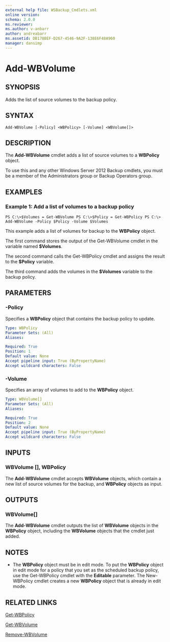 ```yaml
---
external help file: WSBackup_Cmdlets.xml
online version: 
schema: 2.0.0
ms.reviewer:
ms.author: v-anbarr
author: andreabarr
ms.assetid: DB178BEF-D267-4546-9A2F-138E6F48A960
manager: dansimp
---
```


# Add-WBVolume

## SYNOPSIS
Adds the list of source volumes to the backup policy.

## SYNTAX

```
Add-WBVolume [-Policy] <WBPolicy> [-Volume] <WBVolume[]>
```

## DESCRIPTION
The **Add-WBVolume** cmdlet adds a list of source volumes to a **WBPolicy** object.

To use this and any other Windows Server 2012 Backup cmdlets, you must be a member of the Administrators group or Backup Operators group.

## EXAMPLES

### Example 1: Add a list of volumes to a backup policy
```
PS C:\>$Volumes = Get-WBVolume PS C:\>$Policy = Get-WBPolicy PS C:\> Add-WBVolume -Policy $Policy -Volume $Volumes
```

This example adds a list of volumes for backup to the **WBPolicy** object.

The first command stores the output of the Get-WBVolume cmdlet in the variable named **$Volumes**.

The second command calls the Get-WBPolicy cmdlet and assigns the result to the **$Policy** variable.

The third command adds the volumes in the **$Volumes** variable to the backup policy.

## PARAMETERS

### -Policy
Specifies a **WBPolicy** object that contains the backup policy to update.

```yaml
Type: WBPolicy
Parameter Sets: (All)
Aliases: 

Required: True
Position: 1
Default value: None
Accept pipeline input: True (ByPropertyName)
Accept wildcard characters: False
```

### -Volume
Specifies an array of volumes to add to the **WBPolicy** object.

```yaml
Type: WBVolume[]
Parameter Sets: (All)
Aliases: 

Required: True
Position: 2
Default value: None
Accept pipeline input: True (ByPropertyName)
Accept wildcard characters: False
```

## INPUTS

### WBVolume [], WBPolicy
The **Add-WBVolume** cmdlet accepts **WBVolume** objects, which contain a new list of source volumes for the backup, and **WBPolicy** objects as input.

## OUTPUTS

### WBVolume[]
The **Add-WBVolume** cmdlet outputs the list of **WBVolume** objects in the **WBPolicy** object, including the **WBVolume** objects that the cmdlet just added.

## NOTES
* The **WBPolicy** object must be in edit mode. To put the **WBPolicy** object in edit mode for a policy that you set as the scheduled backup policy, use the Get-WBPolicy cmdlet with the **Editable** parameter. The New-WBPolicy cmdlet creates a new **WBPolicy** object that is already in edit mode.

## RELATED LINKS

[Get-WBPolicy](./Get-WBPolicy.md)

[Get-WBVolume](./Get-WBVolume.md)

[Remove-WBVolume](./Remove-WBVolume.md)

